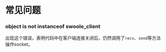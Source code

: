 # 常见问题

### object is not instanceof swoole_client
出现这个错误，表明代码中在客户端连接关闭后，仍然调用了`recv`、`send`等方法操作socket。